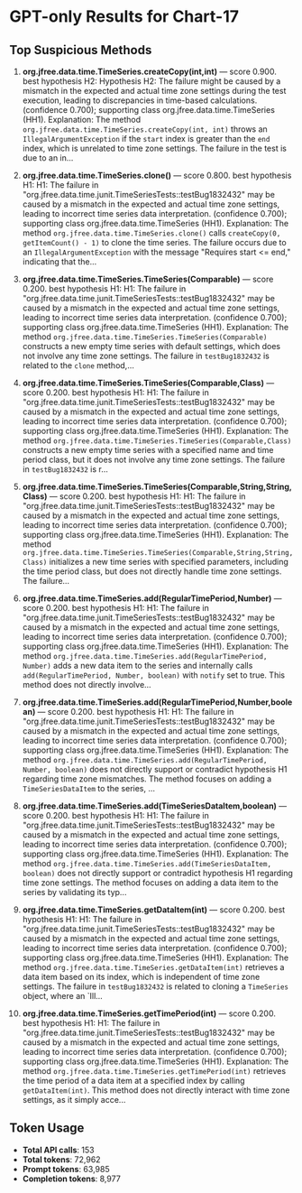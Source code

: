 # GPT-only Results for Chart-17

## Top Suspicious Methods

1. **org.jfree.data.time.TimeSeries.createCopy(int,int)** — score 0.900. best hypothesis H2: Hypothesis H2: The failure might be caused by a mismatch in the expected and actual time zone settings during the test execution, leading to discrepancies in time-based calculations. (confidence 0.700); supporting class org.jfree.data.time.TimeSeries (HH1).
    Explanation: The method `org.jfree.data.time.TimeSeries.createCopy(int, int)` throws an `IllegalArgumentException` if the `start` index is greater than the `end` index, which is unrelated to time zone settings. The failure in the test is due to an in...

2. **org.jfree.data.time.TimeSeries.clone()** — score 0.800. best hypothesis H1: H1: The failure in "org.jfree.data.time.junit.TimeSeriesTests::testBug1832432" may be caused by a mismatch in the expected and actual time zone settings, leading to incorrect time series data interpretation. (confidence 0.700); supporting class org.jfree.data.time.TimeSeries (HH1).
    Explanation: The method `org.jfree.data.time.TimeSeries.clone()` calls `createCopy(0, getItemCount() - 1)` to clone the time series. The failure occurs due to an `IllegalArgumentException` with the message "Requires start <= end," indicating that the...

3. **org.jfree.data.time.TimeSeries.TimeSeries(Comparable)** — score 0.200. best hypothesis H1: H1: The failure in "org.jfree.data.time.junit.TimeSeriesTests::testBug1832432" may be caused by a mismatch in the expected and actual time zone settings, leading to incorrect time series data interpretation. (confidence 0.700); supporting class org.jfree.data.time.TimeSeries (HH1).
    Explanation: The method `org.jfree.data.time.TimeSeries.TimeSeries(Comparable)` constructs a new empty time series with default settings, which does not involve any time zone settings. The failure in `testBug1832432` is related to the `clone` method,...

4. **org.jfree.data.time.TimeSeries.TimeSeries(Comparable,Class)** — score 0.200. best hypothesis H1: H1: The failure in "org.jfree.data.time.junit.TimeSeriesTests::testBug1832432" may be caused by a mismatch in the expected and actual time zone settings, leading to incorrect time series data interpretation. (confidence 0.700); supporting class org.jfree.data.time.TimeSeries (HH1).
    Explanation: The method `org.jfree.data.time.TimeSeries.TimeSeries(Comparable,Class)` constructs a new empty time series with a specified name and time period class, but it does not involve any time zone settings. The failure in `testBug1832432` is r...

5. **org.jfree.data.time.TimeSeries.TimeSeries(Comparable,String,String,Class)** — score 0.200. best hypothesis H1: H1: The failure in "org.jfree.data.time.junit.TimeSeriesTests::testBug1832432" may be caused by a mismatch in the expected and actual time zone settings, leading to incorrect time series data interpretation. (confidence 0.700); supporting class org.jfree.data.time.TimeSeries (HH1).
    Explanation: The method `org.jfree.data.time.TimeSeries.TimeSeries(Comparable,String,String,Class)` initializes a new time series with specified parameters, including the time period class, but does not directly handle time zone settings. The failure...

6. **org.jfree.data.time.TimeSeries.add(RegularTimePeriod,Number)** — score 0.200. best hypothesis H1: H1: The failure in "org.jfree.data.time.junit.TimeSeriesTests::testBug1832432" may be caused by a mismatch in the expected and actual time zone settings, leading to incorrect time series data interpretation. (confidence 0.700); supporting class org.jfree.data.time.TimeSeries (HH1).
    Explanation: The method `org.jfree.data.time.TimeSeries.add(RegularTimePeriod, Number)` adds a new data item to the series and internally calls `add(RegularTimePeriod, Number, boolean)` with `notify` set to true. This method does not directly involve...

7. **org.jfree.data.time.TimeSeries.add(RegularTimePeriod,Number,boolean)** — score 0.200. best hypothesis H1: H1: The failure in "org.jfree.data.time.junit.TimeSeriesTests::testBug1832432" may be caused by a mismatch in the expected and actual time zone settings, leading to incorrect time series data interpretation. (confidence 0.700); supporting class org.jfree.data.time.TimeSeries (HH1).
    Explanation: The method `org.jfree.data.time.TimeSeries.add(RegularTimePeriod, Number, boolean)` does not directly support or contradict hypothesis H1 regarding time zone mismatches. The method focuses on adding a `TimeSeriesDataItem` to the series, ...

8. **org.jfree.data.time.TimeSeries.add(TimeSeriesDataItem,boolean)** — score 0.200. best hypothesis H1: H1: The failure in "org.jfree.data.time.junit.TimeSeriesTests::testBug1832432" may be caused by a mismatch in the expected and actual time zone settings, leading to incorrect time series data interpretation. (confidence 0.700); supporting class org.jfree.data.time.TimeSeries (HH1).
    Explanation: The method `org.jfree.data.time.TimeSeries.add(TimeSeriesDataItem, boolean)` does not directly support or contradict hypothesis H1 regarding time zone settings. The method focuses on adding a data item to the series by validating its typ...

9. **org.jfree.data.time.TimeSeries.getDataItem(int)** — score 0.200. best hypothesis H1: H1: The failure in "org.jfree.data.time.junit.TimeSeriesTests::testBug1832432" may be caused by a mismatch in the expected and actual time zone settings, leading to incorrect time series data interpretation. (confidence 0.700); supporting class org.jfree.data.time.TimeSeries (HH1).
    Explanation: The method `org.jfree.data.time.TimeSeries.getDataItem(int)` retrieves a data item based on its index, which is independent of time zone settings. The failure in `testBug1832432` is related to cloning a `TimeSeries` object, where an `Ill...

10. **org.jfree.data.time.TimeSeries.getTimePeriod(int)** — score 0.200. best hypothesis H1: H1: The failure in "org.jfree.data.time.junit.TimeSeriesTests::testBug1832432" may be caused by a mismatch in the expected and actual time zone settings, leading to incorrect time series data interpretation. (confidence 0.700); supporting class org.jfree.data.time.TimeSeries (HH1).
    Explanation: The method `org.jfree.data.time.TimeSeries.getTimePeriod(int)` retrieves the time period of a data item at a specified index by calling `getDataItem(int)`. This method does not directly interact with time zone settings, as it simply acce...


## Token Usage

- **Total API calls**: 153
- **Total tokens**: 72,962
- **Prompt tokens**: 63,985
- **Completion tokens**: 8,977
